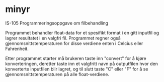 # minyr
IS-105 Programmeringsoppgave om filbehandling

Programmet behandler float-data for et spesifikt format i en gitt inputfil og lagrer resultatet i en valgfri fil.
Programmet regner også gjennomsnittstemperaturen for disse verdiene enten i Celcius eller Fahrenheit. 

Etter programmet starter må brukeren taste inn "convert" for å kjøre konverteringen,
deretter taste inn et valgfritt navn på outputfilen hvor den konverterte inputfilen blir lagret, 
og til slutt taste "C" eller "F" for å se gjennomsnittstemperaturen på alle float-verdiene.
